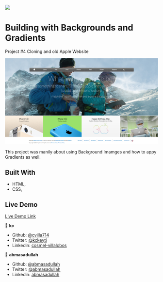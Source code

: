 ![](https://img.shields.io/badge/Microverse-blueviolet)

# Building with Backgrounds and Gradients

Project #4 Cloning and old Apple Website

![screenshot](./images/app_screenshot.png/)

This project was manily about using Background Imamges
and how to appy Gradients as well.

## Built With

- HTML,
- CSS,

## Live Demo

[Live Demo Link](https://abmasadullah.github.io/backgrounds-and-gradients-project/)

👤 **kc**

- Github: [@cvilla714](https://github.com/cvilla714)
- Twitter: [@kckeyti](https://twitter.com/kckeyti)
- Linkedin: [cosmel-villalobos](https://www.linkedin.com/in/cosmel-villalobos-1900531aa/)

👤 **abmasadullah**

- Github: [@abmasadullah](https://github.com/abmasadullah)
- Twitter: [@abmasadullah](https://twitter.com/abmasadullah)
- Linkedin: [abmasadullah](https://www.linkedin.com/in/abmasadullah/)
